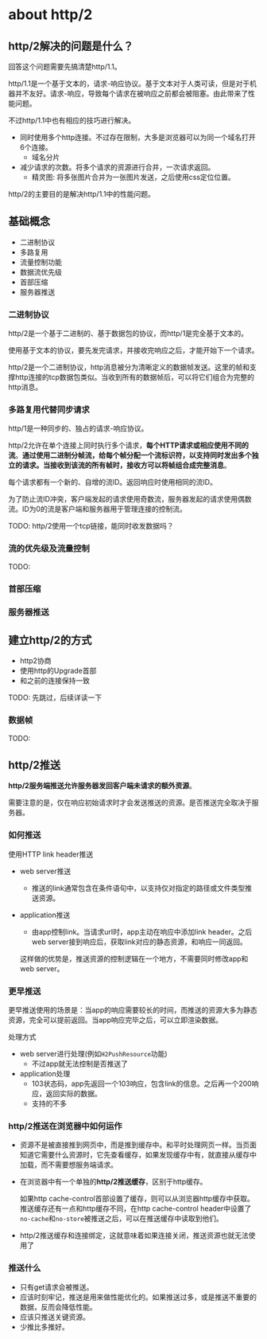 # about http/2

## http/2解决的问题是什么？

回答这个问题需要先搞清楚http/1.1。

http/1.1是一个基于文本的，请求-响应协议。基于文本对于人类可读，但是对于机器并不友好。请求-响应，导致每个请求在被响应之前都会被阻塞。由此带来了性能问题。

不过http/1.1中也有相应的技巧进行解决。
- 同时使用多个http连接。不过存在限制，大多是浏览器可以为同一个域名打开6个连接。
  - 域名分片
- 减少请求的次数。将多个请求的资源进行合并，一次请求返回。
  - 精灵图: 将多张图片合并为一张图片发送，之后使用css定位位置。

http/2的主要目的是解决http/1.1中的性能问题。

## 基础概念

- 二进制协议
- 多路复用
- 流量控制功能
- 数据流优先级
- 首部压缩
- 服务器推送

### 二进制协议

http/2是一个基于二进制的、基于数据包的协议，而http/1是完全基于文本的。

使用基于文本的协议，要先发完请求，并接收完响应之后，才能开始下一个请求。

http/2是一个二进制协议，http消息被分为清晰定义的数据帧发送。这里的帧和支撑http连接的tcp数据包类似。当收到所有的数据帧后，可以将它们组合为完整的http消息。

### 多路复用代替同步请求

http/1是一种同步的、独占的请求-响应协议。

http/2允许在单个连接上同时执行多个请求，**每个HTTP请求或相应使用不同的流**。**通过使用二进制分帧流，给每个帧分配一个流标识符，以支持同时发出多个独立的请求。当接收到该流的所有帧时，接收方可以将帧组合成完整消息**。

每个请求都有一个新的、自增的流ID。返回响应时使用相同的流ID。

为了防止流ID冲突，客户端发起的请求使用奇数流，服务器发起的请求使用偶数流。ID为0的流是客户端和服务器用于管理连接的控制流。

TODO: http/2使用一个tcp链接，能同时收发数据吗？

### 流的优先级及流量控制

TODO:

### 首部压缩

### 服务器推送

## 建立http/2的方式

- http2协商
- 使用http的Upgrade首部
- 和之前的连接保持一致

TODO: 先跳过，后续详读一下

### 数据帧

TODO:

## http/2推送

**http/2服务端推送允许服务器发回客户端未请求的额外资源**。

需要注意的是，仅在响应初始请求时才会发送推送的资源。是否推送完全取决于服务器。

### 如何推送

使用HTTP link header推送
- web server推送
  - 推送的link通常包含在条件语句中，以支持仅对指定的路径或文件类型推送资源。
- application推送
  - 由app控制link。当请求url时，app主动在响应中添加link header。之后web server接到响应后，获取link对应的静态资源，和响应一同返回。

  这样做的优势是，推送资源的控制逻辑在一个地方，不需要同时修改app和web server。

### 更早推送

更早推送使用的场景是：当app的响应需要较长的时间，而推送的资源大多为静态资源，完全可以提前返回。当app响应完毕之后，可以立即渲染数据。

处理方式
- web server进行处理(例如`H2PushResource`功能)
  - 不过app就无法控制是否推送了
- application处理
  - 103状态码，app先返回一个103响应，包含link的信息。之后再一个200响应，返回实际的数据。
  - 支持的不多

### http/2推送在浏览器中如何运作

- 资源不是被直接推到网页中，而是推到缓存中。和平时处理网页一样。当页面知道它需要什么资源时，它先查看缓存，如果发现缓存中有，就直接从缓存中加载，而不需要想服务端请求。
- 在浏览器中有一个单独的**http/2推送缓存**，区别于http缓存。

  如果http cache-control首部设置了缓存，则可以从浏览器http缓存中获取。推送缓存还有一点和http缓存不同，在http cache-control header中设置了`no-cache`和`no-store`被推送之后，可以在推送缓存中读取到他们。
- http/2推送缓存和连接绑定，这就意味着如果连接关闭，推送资源也就无法使用了

### 推送什么

- 只有get请求会被推送。
- 应该时刻牢记，推送是用来做性能优化的。如果推送过多，或是推送不重要的数据，反而会降低性能。
- 应该只推送关键资源。
- 少推比多推好。

